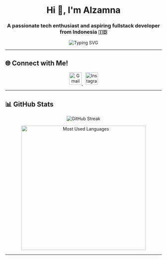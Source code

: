 <h1 align="center">Hi 👋, I'm Alzamna</h1>
<h3 align="center">A passionate tech enthusiast and aspiring fullstack developer from Indonesia 🇮🇩</h3>

<p align="center">
  <img src="https://readme-typing-svg.demolab.com?font=Fira+Code&size=18&pause=1000&center=true&vCenter=true&width=400&lines=Welcome+to+my+GitHub!;I+love+learning+new+things!" alt="Typing SVG" />
</p>

---

## 🌐 Connect with Me!

<p align="center">
  <a href="mailto:alzamna195@gmail.com" target="_blank">
    <img src="https://cdn1.iconfinder.com/data/icons/google-new-logos-1/32/gmail_new_logo-512.png" alt="Gmail" height="40" width="40" />
  </a>
  &nbsp;
  <a href="https://www.instagram.com/alzheimrss" target="_blank">
    <img src="https://cdn4.iconfinder.com/data/icons/logos-brands-7/512/instagram_icon-instagram_buttoninstegram-512.png" alt="Instagram" height="40" width="40" />
  </a>
</p>

---

## 📊 GitHub Stats

<p align="center">
  <img src="https://streak-stats.demolab.com?user=Alzamna&theme=tokyonight&hide_border=false" alt="GitHub Streak" />
</p>

<p align="center">
  <img src="http://github-profile-summary-cards.vercel.app/api/cards/repos-per-language?username=Alzamna&theme=tokyonight" alt="Most Used Languages" width="400" />
</p>

---
